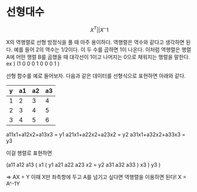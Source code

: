 # 선형대수

$$
X^T  ||     X^-1
$$

X의 역행렬로 선형 방정식을 풀 때 아주 용이하다. 
역행렬은 역수와 같다고 생각하면 된다. 예를 들어 2의 역수는 1/2이다. 이 두 수를 곱하면 1이 나온다. 이처럼 역행렬은 행렬 A에 어떤 행렬 B를 곱했을 때 대각선이 1이고 나머지는 0으로 채워지는 행렬을 말한다.
ex ) (1  0  0 
         0 1  0
         0 0  1 )

선형 함수를 예로 들어보자.
다음과 같은 데이터를 선형식으로 표현하면 아래와 같다. 

| y    | a1   | a2   | a3   |
| ---- | ---- | ---- | ---- |
| 1    | 2    | 3    | 4    |
| 2    | 3    | 4    | 5    |
| 3    | 4    | 5    | 6    |

a11x1+a12x2+a13x3 = y1
a21x1+a22x2+a23x2 = y2
a31x1+a32x2+a33x3 = y3

이걸 행렬로 표현하면

(a11    a12   a13    ( x1        ( y1
 a21    a22   a23      x2    =    y2
 a31    a32   a33 )    x3 )        y3 ) 

=> AX = Y
이때 X만 좌측항에 두고 A를 넘기고 싶다면 역행렬을 이용하면 된다! 
 X = A^-1Y  
